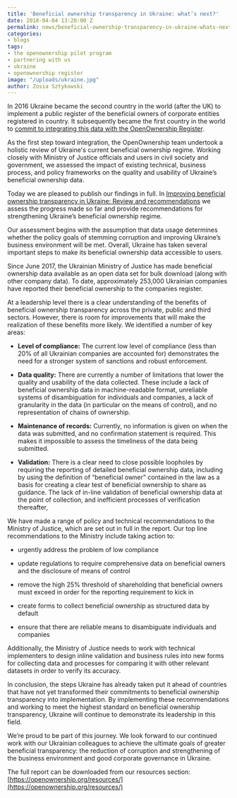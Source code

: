 ```yaml
---
title: 'Beneficial ownership transparency in Ukraine: what’s next?'
date: 2018-04-04 13:20:00 Z
permalink: news/beneficial-ownership-transparency-in-ukraine-whats-next/
categories:
- blogs
tags:
- the openownership pilot program
- partnering with us
- ukraine
- openownership register
image: "/uploads/ukraine.jpg"
author: Zosia Sztykowski
---
```


In 2016 Ukraine became the second country in the world (after the UK) to implement a public register of the beneficial owners of corporate entities registered in country. It subsequently became the first country in the world to [commit to integrating this data with the OpenOwnership Register](https://openownership.org/news/ukraine-becomes-the-first-country-to-integrate-with-openownership/).

As the first step toward integration, the OpenOwnership team undertook a holistic review of Ukraine's current beneficial ownership regime. Working closely with Ministry of Justice officials and users in civil society and government, we assessed the impact of existing technical, business process, and policy frameworks on the quality and usability of Ukraine’s beneficial ownership data.

Today we are pleased to publish our findings in full. In [Improving beneficial ownership transparency in Ukraine: Review and recommendations](https://www.openownership.org/uploads/oo-improving-beneficial-ownership-transparency-in-ukraine-2020-01.pdf) we assess the progress made so far and provide recommendations for strengthening Ukraine’s beneficial ownership regime.

Our assessment begins with the assumption that data usage determines whether the policy goals of stemming corruption and improving Ukraine’s business environment will be met. Overall, Ukraine has taken several important steps to make its beneficial ownership data accessible to users.

Since June 2017, the Ukrainian Ministry of Justice has made beneficial ownership data available as an open data set for bulk download (along with other company data). To date, approximately 253,000 Ukrainian companies have reported their beneficial ownership to the companies register.

At a leadership level there is a clear understanding of the benefits of beneficial ownership transparency across the private, public and third sectors. However, there is room for improvements that will make the realization of these benefits more likely. We identified a number of key areas:

* **Level of compliance:** The current low level of compliance (less than 20% of all Ukrainian companies are accounted for) demonstrates the need for a stronger system of sanctions and robust enforcement.

* **Data quality:** There are currently a number of limitations that lower the quality and usability of the data collected. These include a lack of beneficial ownership data in machine-readable format, unreliable systems of disambiguation for individuals and companies, a lack of granularity in the data (in particular on the means of control), and no representation of chains of ownership.

* **Maintenance of records:** Currently, no information is given on when the data was submitted, and no confirmation statement is required. This makes it impossible to assess the timeliness of the data being submitted.

* **Validation:** There is a clear need to close possible loopholes by requiring the reporting of detailed beneficial ownership data, including by using the definition of “beneficial owner” contained in the law as a basis for creating a clear test of beneficial ownership to share as guidance. The lack of in-line validation of beneficial ownership data at the point of collection, and inefficient processes of verification thereafter,

We have made a range of policy and technical recommendations to the Ministry of Justice, which are set out in full in the report. Our top line recommendations to the Ministry include taking action to:

* urgently address the problem of low compliance

* update regulations to require comprehensive data on beneficial owners and the disclosure of means of control

* remove the high 25% threshold of shareholding that beneficial owners must exceed in order for the reporting requirement to kick in

* create forms to collect beneficial ownership as structured data by default

* ensure that there are reliable means to disambiguate individuals and companies

Additionally, the Ministry of Justice needs to work with technical implementers to design inline validation and business rules into new forms for collecting data and processes for comparing it with other relevant datasets in order to verify its accuracy.

In conclusion, the steps Ukraine has already taken put it ahead of countries that have not yet transformed their commitments to beneficial ownership transparency into implementation. By implementing these recommendations and working to meet the highest standard on beneficial ownership transparency, Ukraine will continue to demonstrate its leadership in this field.

We’re proud to be part of this journey. We look forward to our continued work with our Ukrainian colleagues to achieve the ultimate goals of greater beneficial transparency: the reduction of corruption and strengthening of the business environment and good corporate governance in Ukraine.

The full report can be downloaded from our resources section: [https://openownership.org/resources/](https://openownership.org/resources/)
